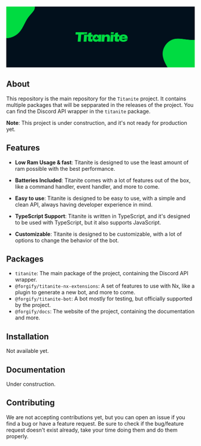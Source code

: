 ![Titanite Banner](./assets/banner.png)

## About
This repository is the main repository for the `Titanite` project. It contains multiple packages that will be sepparated in the releases of the project. You can find the Discord API wrapper in the `titanite` package.

**Note**: This project is under construction, and it's not ready for production yet.

## Features
- **Low Ram Usage & fast**: Titanite is designed to use the least amount of ram possible with the best performance.

- **Batteries Included**: Titanite comes with a lot of features out of the box, like a command handler, event handler, and more to come.

- **Easy to use**: Titanite is designed to be easy to use, with a simple and clean API, always having developer experience in mind.

- **TypeScript Support**: Titanite is written in TypeScript, and it's designed to be used with TypeScript, but it also supports JavaScript.

- **Customizable**: Titanite is designed to be customizable, with a lot of options to change the behavior of the bot.

## Packages
- `titanite`: The main package of the project, containing the Discord API wrapper.
- `@forgify/titanite-nx-extensions`: A set of features to use with Nx, like a plugin to generate a new bot, and more to come.
- `@forgify/titanite-bot`: A bot mostly for testing, but officially supported by the project.
- `@forgify/docs`: The website of the project, containing the documentation and more.

## Installation
Not available yet.

## Documentation
Under construction.

## Contributing
We are not accepting contributions yet, but you can open an issue if you find a bug or have a feature request. Be sure to check if the bug/feature request doesn't exist already, take your time doing them and do them properly.